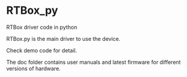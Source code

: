 # RTBox_py
RTBox driver code in python

RTBox.py is the main driver to use the device. 

Check demo code for detail.

The doc folder contains user manuals and latest firmware for different versions of hardware.
